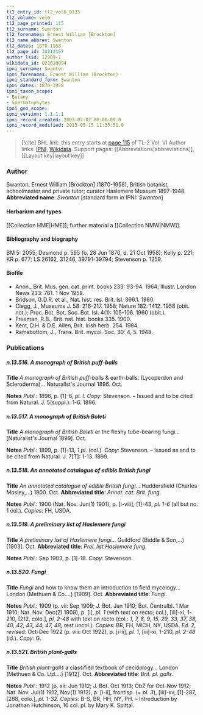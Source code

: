 ```yaml
---
tl2_entry_id: tl2_vol6_0135
tl2_volume: vol6
tl2_page_printed: 115
tl2_surname: Swanton
tl2_forenames: Ernest William [Brockton]
tl2_name_abbrev: Swanton
tl2_dates: 1870-1958
tl2_page_id: 33212157
author_lsid: 12909-1
wikidata_id: Q21610094
ipni_surname: Swanton
ipni_forenames: Ernest William (Brockton)
ipni_standard_form: Swanton
ipni_dates: 1870-1958
ipni_taxon_scope: 
- Botany
- Spermatophytes
ipni_geo_scope: 
ipni_version: 1.1.1.1
ipni_record_created: 2003-07-02 00:00:00.0
ipni_record_modified: 2013-05-15 11:33:51.0
---
```


> [!cite] BHL link: this entry starts at [page 115](https://www.biodiversitylibrary.org/page/33212157) of TL-2 Vol. VI
> Author links: [IPNI](https://www.ipni.org/a/12909-1), [Wikidata](https://www.wikidata.org/wiki/Q21610094). Support pages: [[Abbreviations|abbreviations]], [[Layout key|layout key]]

### Author

Swanton, Ernest William \[Brockton\] (1870-1958), British botanist, schoolmaster and private tutor; curator Haslemere Museum 1897-1948. 
**Abbreviated name**: *Swanton* \[standard form in IPNI: *Swanton*\]

#### Herbarium and types

[[Collection HME|HME]]; further material a [[Collection NMW|NMW]].

#### Bibliography and biography

BM 5: 2055; Desmond p. 595 (b. 28 Jun 1870, d. 21 Oct 1958); Kelly p. 221; KR p. 677; LS 26162, 31246, 39791-39794; Stevenson p. 1259.

#### Biofile

- Anon., Brit. Mus. gen. cat. print. books 233: 93-94. 1964; Illustr. London News 233: 761. 1 Nov 1958.
- Bridson, G.D.R. et al., Nat. hist. res. Brit. Isl. 366.1. 1980.
- Clegg, J., Museums J. 58: 216-217. 1958; Nature 182: 1412. 1958 (obit. not.); Proc. Bot. Bot. Soc. Bot. Isl. 4(1): 105-106. 1960 (obit.).
- Freeman, R.B., Brit. nat. hist. books 335. 1900.
- Kent, D.H. & D.E. Allen, Brit. Irish herb. 254. 1984.
- Ramsbottom, J., Trans. Brit. mycol. Soc. 30: 4, 5. 1948.

### Publications

##### n.13.516. A monograph of British puff-balls

**Title**
*A monograph of British puff-balls* & earth-balls: (Lycoperdon and Scleroderma)... Naturalist's Journal 1896. Oct.

**Notes**
*Publ*.: 1896, p. \[1\]-6, *pl. I. Copy*: Stevenson. – Issued and to be cited from Natural. J. 5(suppl.): 1-6. 1896.

##### n.13.517. A monograph of British Boleti

**Title**
*A monograph of British Boleti* or the fleshy tube-bearing fungi... \[Naturalist's Journal 1899\]. Oct.

**Notes**
*Publ*.: 1899, p. \[1\]-13, *1 pl*. (col.). *Copy*: Stevenson. – Issued as and to be cited from Natural. J. 7\[T\]: 1-13. 1899.

##### n.13.518. An annotated catalogue of edible British fungi

**Title**
*An annotated catalogue of edible British fungi*... Huddersfield (Charles Mosley,...) 1900. Oct.
**Abbreviated title**: *Annot. cat. Brit. fung.*

**Notes**
*Publ*.: 1900 (Nat. Nov. Jun(1) 1901), p. \[i-viii\], \[1\]-43, *pl. 1-6* (all but no. 1 col.). *Copies*: FH, USDA.

##### n.13.519. A preliminary list of Haslemere fungi

**Title**
*A preliminary list of Haslemere fungi*... Guildford (Biddle & Son,...) \[1903\]. Oct.
**Abbreviated title**: *Prel. list Haslemere fung.*

**Notes**
*Publ*.: Sep 1903, p. \[1\]-18. *Copy*: Stevenson.

##### n.13.520. Fungi

**Title**
*Fungi* and how to know them an introduction to field mycology... London (Methuen & Co....) \[1909\]. Oct.
**Abbreviated title**: *Fungi*.

**Notes**
*Publ*.: 1909 (p. vii: Sep 1909; J. Bot. Jan 1910; Bot. Centralbl. 1 Mar 1910; Nat. Nov. Dec(2) 1909), p. \[i\], *pl. 1* (with text on recto; col.), \[iii\]-xi, 1-210, \[212, colo.\], *pl. 2-48* with text on recto (col.: *1, 7, 8, 9, 15, 29, 33, 37, 38, 40, 42, 43, 44, 47, 48*; rest uncol.).
*Copies*: BR, FH, MICH, NY, USDA.
*Ed. 2, revised*: Oct-Dec 1922 (p. viii: Oct 1922), p. \[i-ii\], *pl. 1*, \[iii\]-xi, 1-210, *pl. 2-48* (id.).
*Copy*: G.

##### n.13.521. British plant-galls

**Title**
*British plant-galls* a classified textbook of cecidology... London (Methuen & Co. Ltd....) \[1912\]. Oct.
**Abbreviated title**: *Brit. pl. galls*.

**Notes**
*Publ*.: 1912 (p. xii: Jun 1912; J. Bot. Oct 1913; ÖbZ for Oct-Nov 1912; Nat. Nov. Jul(1) 1912, Nov(1) 1912), p. \[i-ii\], frontisp. (= *pl. 3*), \[iii\]-xv, \[1\]-287, \[288, colo.\], *pl. 1-32. Copies*: B-S, BR, HH, NY, PH. – Introduction by Jonathan Hutchinson, 16 col. pl. by Mary K. Spittal.

